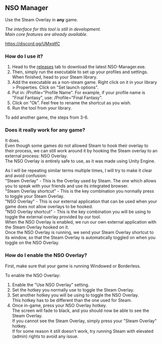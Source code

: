 ## NSO Manager  
Use the Steam Overlay in **any** game.  

*The interface for this tool is still in development.*  
*Main core features are already available.*  

https://discord.gg/UMxqtfC  

### How do I use it?  
1. Head to the [releases](https://github.com/lemasato/Non-Steam-Overlay-Manager/releases) tab to download the latest NSO-Manager.exe.  
1. Then, simply run the executable to set up your profiles and settings. When finished, head to your Steam library.  
1. Add the executable as a non-steam game. Right click on it in your library > Properties. Click on "Set launch options".  
1. Put in: /Profile="Profile Name". For example, if your profile name is "Final Fantasy", use: /Profile="Final Fantasy".  
1. Click on "Ok". Feel free to rename the shortcut as you wish.  
1. Run the tool from your library.  

To add another game, the steps from 3-6.  

### Does it really work for any game?  
It does.  
Even though some games do not allowed Steam to hook their overlay to their process, we can still work around it by hooking the Steam overlay to an external process: NSO Overlay.  
The NSO Overlay is entirely safe to use, as it was made using Unity Engine.

As I will be repeating similar terms multiple times, I will try to make it clear and avoid confusion:  
"Steam Overlay" - This is the Overlay used by Steam. The one which allows you to speak with your friends and use its integrated browser.  
"Steam Overlay shortcut" - This is the key combination you normally press to toggle your Steam Overlay.  
"NSO Overlay" - This is our external application that can be used when your game does not allow overlays to be hooked.  
"NSO Overlay shortcut" - This is the key combination you will be using to toggle the external overlay provided by our tool.  
When the NSO Overlay is enabled, we run our own external application with the Steam Overlay hooked on it.  
Once the NSO Overlay is running, we send your Steam Overlay shortcut to its window, so that the Steam Overlay is automatically toggled on when you toggle on the NSO Overlay.  

### How do I enable the NSO Overlay?  
First, make sure that your game is running Windowed or Borderless.  

To enable the NSO Overlay:  
1. Enable the "Use NSO Overlay" setting.  
1. Set the hotkey you normally use to toggle the Steam Overlay.  
1. Set another hotkey you will be using to toggle the NSO Overlay.  
This hotkey has to be different than the one used for Steam.  
1. Once in-game, press your NSO Overlay hotkey.  
The screen will fade to black, and you should now be able to see the Steam Overlay.  
If you cannot see the Steam Overlay, simply press your "Steam Overlay" hotkey.  
If for some reason it still doesn't work, try running Steam with elevated (admin) rights to avoid any issue.  